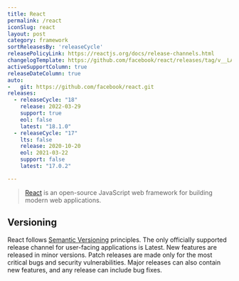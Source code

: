 ```yaml
---
title: React
permalink: /react
iconSlug: react
layout: post
category: framework
sortReleasesBy: 'releaseCycle'
releasePolicyLink: https://reactjs.org/docs/release-channels.html
changelogTemplate: https://github.com/facebook/react/releases/tag/v__LATEST__
activeSupportColumn: true
releaseDateColumn: true
auto:
-   git: https://github.com/facebook/react.git
releases:
  - releaseCycle: "18"
    release: 2022-03-29
    support: true
    eol: false
    latest: "18.1.0"
  - releaseCycle: "17"
    lts: false
    release: 2020-10-20
    eol: 2021-03-22
    support: false
    latest: "17.0.2"

---
```


> [React](https://reactjs.org/) is an open-source JavaScript web framework for building modern web applications.

## Versioning

React follows [Semantic Versioning](http://semver.org/) principles. The only officially supported release channel for user-facing applications is Latest. New features are released in minor versions. Patch releases are made only for the most critical bugs and security vulnerabilities. Major releases can also contain new features, and any release can include bug fixes.
